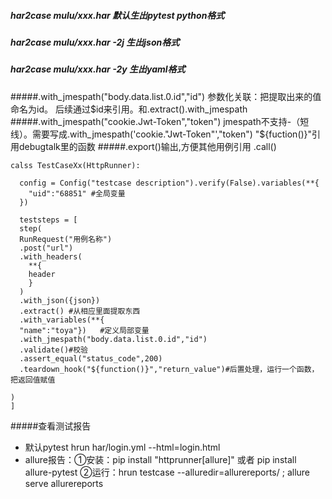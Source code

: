 ##### har2case mulu/xxx.har 默认生出pytest python格式
##### har2case mulu/xxx.har -2j 生出json格式
##### har2case mulu/xxx.har -2y 生出yaml格式

#####.with_jmespath("body.data.list.0.id","id")   参数化关联：把提取出来的值 命名为id。 后续通过$id来引用。和.extract().with_jmespath
#####.with_jmespath("cookie.Jwt-Token","token") jmespath不支持-（短线）。需要写成.with_jmespath('cookie."Jwt-Token"',"token")
"${fuction()}"引用debugtalk里的函数
#####.export()输出,方便其他用例引用  .call()  

```
calss TestCaseXx(HttpRunner):
  
  config = Config("testcase description").verify(False).variables(**{
    "uid":"68851" #全局变量
  })
  
  teststeps = [
  step(
  RunRequest("用例名称")
  .post("url")
  .with_headers(
    **{
    header
    }
  )
  .with_json({json})
  .extract() #从相应里面提取东西
  .with_variables(**{
  "name":"toya"})   #定义局部变量
  .with_jmespath("body.data.list.0.id","id") 
  .validate()#校验
  .assert_equal("status_code",200)
  .teardown_hook("${function()}","return_value")#后置处理，运行一个函数，把返回值赋值
    
)
]

```
#####查看测试报告
- 默认pytest  hrun har/login.yml --html=login.html
- allure报告：①安装：pip install "httprunner[allure]" 或者 pip install allure-pytest ②运行：hrun testcase --alluredir=allurereports/ ; allure serve allurereports


